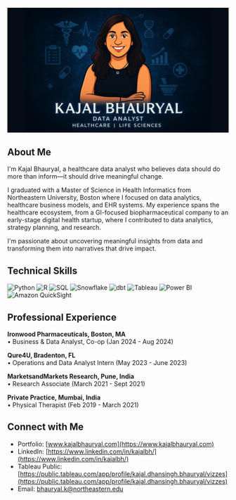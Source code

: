 <p align="right">
  <img src="https://github.com/Kajalbhauryal/kajalbhauryal/blob/main/git%20pic(1).png?raw=true">
</p>


<h2>About Me</h2>

I'm Kajal Bhauryal, a healthcare data analyst who believes data should do more than inform—it should drive meaningful change.

I graduated with a Master of Science in Health Informatics from Northeastern University, Boston where I focused on data analytics, healthcare business models, and EHR systems. My experience spans the healthcare ecosystem, from a GI-focused biopharmaceutical company to an early-stage digital health startup, where I contributed to data analytics, strategy planning, and research.

I'm passionate about uncovering meaningful insights from data and transforming them into narratives that drive impact.


<h2>Technical Skills</h2>

![Python](https://img.shields.io/badge/-Python-3776AB?style=flat-square&logo=python&logoColor=white)
![R](https://img.shields.io/badge/-R-276DC3?style=flat-square&logo=r&logoColor=white)
![SQL](https://img.shields.io/badge/-SQL-4479A1?style=flat-square&logo=mysql&logoColor=white)
![Snowflake](https://img.shields.io/badge/-Snowflake-29B5E8?style=flat-square&logo=snowflake&logoColor=white)
![dbt](https://img.shields.io/badge/-dbt-FB542B?style=flat-square&logo=dbt&logoColor=white)
![Tableau](https://img.shields.io/badge/-Tableau-E97627?style=flat-square&logo=tableau&logoColor=white)
![Power BI](https://img.shields.io/badge/-Power%20BI-F2C811?style=flat-square&logo=powerbi&logoColor=black)
![Amazon QuickSight](https://img.shields.io/badge/-Amazon%20QuickSight-232F3E?style=flat-square&logo=amazon&logoColor=white)


<h2>Professional Experience</h2>

**Ironwood Pharmaceuticals, Boston, MA**  
• Business & Data Analyst, Co-op (Jan 2024 - Aug 2024)

**Qure4U, Bradenton, FL**  
• Operations and Data Analyst Intern (May 2023 - June 2023)

**MarketsandMarkets Research, Pune, India**  
• Research Associate (March 2021 - Sept 2021)

**Private Practice, Mumbai, India**  
• Physical Therapist (Feb 2019 - March 2021)


<h2>Connect with Me</h2>

- Portfolio: [www.kajalbhauryal.com](https://www.kajalbhauryal.com)
- LinkedIn: [https://www.linkedin.com/in/kajalbh/](https://www.linkedin.com/in/kajalbh/)
- Tableau Public: [https://public.tableau.com/app/profile/kajal.dhansingh.bhauryal/vizzes](https://public.tableau.com/app/profile/kajal.dhansingh.bhauryal/vizzes)
- Email: bhauryal.k@northeastern.edu
